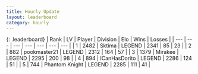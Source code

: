 ```yaml
---
title: Hourly Update
layout: leaderboard
category: hourly
---
```


{: .leaderboard}
| Rank | LV | Player | Division | Elo | Wins | Losses |
| --- | --- | --- | --- | --- | --- | --- |
| <span data-change="0">1</span> | 2482 | <span title="ID: 353063">Sktima</span> | LEGEND | <span data-change="0">2341</span> | <span data-change="0">85</span> | <span data-change="0">23</span> |
| <span data-change="0">2</span> | 882 | <span title="ID: 652474">pookmaster21</span> | LEGEND | <span data-change="5">2312</span> | <span data-change="1">164</span> | <span data-change="0">57</span> |
| <span data-change="0">3</span> | 1379 | <span title="ID: 416373">Mirakee</span> | LEGEND | <span data-change="0">2295</span> | <span data-change="0">200</span> | <span data-change="0">98</span> |
| <span data-change="0">4</span> | 894 | <span title="ID: 415713">ICanHasDorito</span> | LEGEND | <span data-change="0">2286</span> | <span data-change="0">124</span> | <span data-change="0">51</span> |
| <span data-change="0">5</span> | 744 | <span title="ID: 742939">Phantom Knight</span> | LEGEND | <span data-change="0">2285</span> | <span data-change="0">111</span> | <span data-change="0">41</span> |